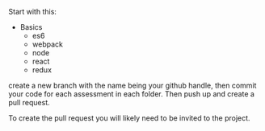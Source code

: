 Start with this:
* Basics
  * es6
  * webpack
  * node
  * react
  * redux

create a new branch with the name being your github handle, then commit your code for each assessment in each folder. Then push up and create a pull request.

To create the pull request you will likely need to be invited to the project.
